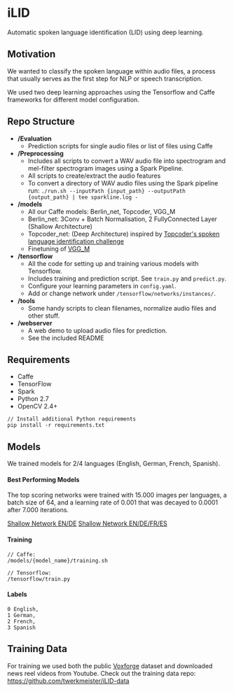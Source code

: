 # iLID
Automatic spoken language identification (LID) using deep learning.

## Motivation
We wanted to classify the spoken language within audio files, a process that usually serves as the first step for NLP or speech transcription.

We used two deep learning approaches using the Tensorflow and Caffe frameworks for different model configuration.

## Repo Structure

- **/Evaluation**
  - Prediction scripts for single audio files or list of files using Caffe
- **/Preprocessing**
  - Includes all scripts to convert a WAV audio file into spectrogram and mel-filter spectrogram images using a Spark Pipeline.
  - All scripts to create/extract the audio features
  - To convert a directory of WAV audio files using the Spark pipeline run: `./run.sh --inputPath {input_path} --outputPath {output_path} | tee sparkline.log -`
- **/models**
  - All our Caffe models: Berlin_net, Topcoder, VGG_M
  - Berlin_net: 3Conv + Batch Normalisation, 2 FullyConnected Layer (Shallow Architecture)
  - Topcoder_net: (Deep Architecture) inspired by [Topcoder's spoken language identification challenge](https://yerevann.github.io/2015/10/11/spoken-language-identification-with-deep-convolutional-networks/)
  - Finetuning of [VGG_M](http://www.robots.ox.ac.uk/~vgg/research/deep_eval/)
- **/tensorflow**
  - All the code for setting up and training various models with Tensorflow.
  - Includes training and prediction script. See `train.py` and `predict.py`.
  - Configure your learning parameters in `config.yaml`.
  - Add or change network under `/tensorflow/networks/instances/`.
- **/tools**
  - Some handy scripts to clean filenames, normalize audio files and other stuff.
- **/webserver**
  - A web demo to upload audio files for prediction.
  - See the included README
  

## Requirements
- Caffe 
- TensorFlow
- Spark
- Python 2.7
- OpenCV 2.4+

```
// Install additional Python requirements
pip install -r requirements.txt
```

## Models

We trained models for 2/4 languages (English, German, French, Spanish). 

#### Best Performing Models
The top scoring networks were trained with 15.000 images per languages, a batch size of 64, and a learning rate of 0.001 that was decayed to 0.0001 after 7.000 iterations.

[Shallow Network EN/DE](https://github.com/twerkmeister/iLID/blob/master/models/Berlin_net/net_mel_2lang_bn.prototxt)
[Shallow Network EN/DE/FR/ES](https://github.com/twerkmeister/iLID/blob/master/models/Berlin_net/net_mel_4lang_bn.prototxt)


#### Training

```
// Caffe:
/models/{model_name}/training.sh
```


```
// Tensorflow:
/tensorflow/train.py
```

#### Labels
```
0 English, 
1 German, 
2 French, 
3 Spanish
```


## Training Data
For training we used both the public [Voxforge](http://www.voxforge.org/) dataset and downloaded news reel videos from Youtube. Check out the training data repo: https://github.com/twerkmeister/iLID-data


